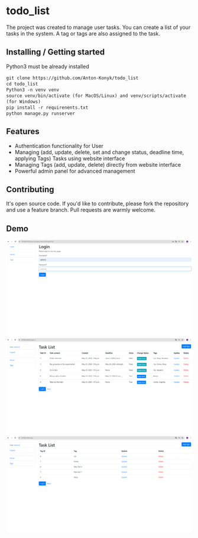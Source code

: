# todo_list 

The project was created to manage user tasks. You can create a list of your tasks in the system. 
A tag or tags are also assigned to the task.

## Installing / Getting started

Python3 must be already installed

```shell
git clone https://github.com/Anton-Konyk/todo_list
cd todo_list
Python3 -n venv venv
source venv/bin/activate (for MacOS/Linux) and venv/scripts/activate (for Windows)
pip install -r requirenents.txt
python manage.py runserver
```


## Features

* Authentication functionality for User
* Managing (add, update, delete, set and change status, deadline time, applying Tags) Tasks using website interface 
* Managing Tags (add, update, delete) directly from website interface
* Powerful admin panel for advanced management


## Contributing

It's open source code.
If you'd like to contribute, please fork the repository and use a feature
branch. Pull requests are warmly welcome.


## Demo
![demo_start.png](demo_start.png)
![demo_main.png](demo_main.png)
![demo_tags.png](demo_tags.png)
